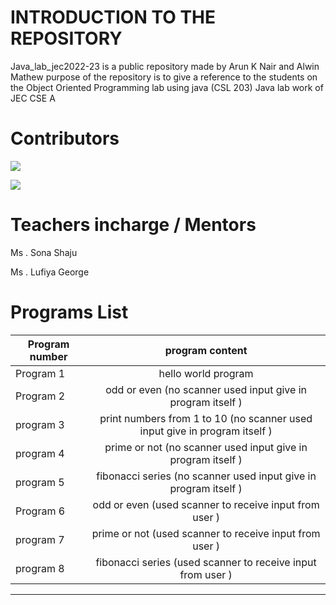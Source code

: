 #  INTRODUCTION TO THE REPOSITORY
Java_lab_jec2022-23 is a public repository made by Arun K Nair and Alwin Mathew 
purpose of the repository is to give a reference to the students on the Object Oriented Programming lab using java (CSL 203)
Java lab work of JEC CSE A 
# Contributors 
[![](https://img.shields.io/badge/Programs%20by-Arun%20K%20Nair-orange)](mailto:arunknair.cse21@jecc.ac.in)

[![](https://img.shields.io/badge/Programs%20by-Alwin%20Mathew-white)](mailto:alwinmathew.cse21@jecc.ac.in)
       

# Teachers incharge / Mentors
Ms . Sona Shaju               

Ms . Lufiya George            

# Programs List

| Program number    | program content |
| -------------|:-------------------------------------------------------------------------:|
| Program 1    |hello world program                                                        |
| Program 2    | odd or even (no scanner used input give in program itself )               |
| program 3    | print numbers from 1 to 10 (no scanner used input give in program itself )|
| program 4    | prime or not (no scanner used input give in program itself )              |
| program 5    | fibonacci series (no scanner used input give in program itself )          |
| Program 6    | odd or even (used scanner to receive input from user )                    |
| program 7    | prime or not (used scanner to receive input from user )                   | 
| program 8    | fibonacci series (used scanner to receive input from user )               |
--------------------------------------------------------------------------------------------
